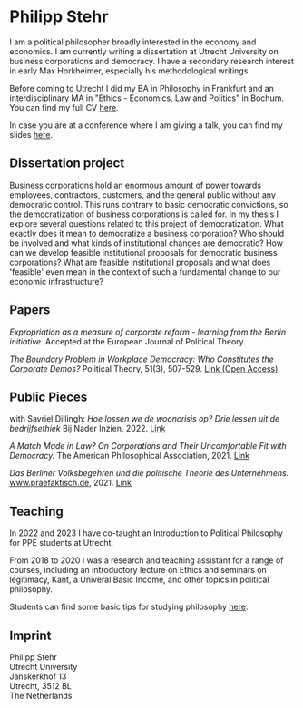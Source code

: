 # Philipp Stehr

I am a political philosopher broadly interested in the economy and economics. I am currently writing a dissertation at Utrecht University on business corporations and democracy. I have a secondary research interest in early Max Horkheimer, especially his methodological writings.

Before coming to Utrecht I did my BA in Philosophy in Frankfurt and an interdisciplinary MA in "Ethics - Economics, Law and Politics" in Bochum. You can find my full CV [here](https://philippstehr.github.io/CV.html).

In case you are at a conference where I am giving a talk, you can find my slides [here](https://philippstehr.github.io/presentations/Presentation_Braga_slides.pdf).

## Dissertation project

Business corporations hold an enormous amount of power towards employees, contractors, customers, and the general public without any democratic control. This runs contrary to basic democratic convictions, so the democratization of business corporations is called for. In my thesis I explore several questions related to this project of democratization. What exactly does it mean to democratize a business corporation? Who should be involved and what kinds of institutional changes are democratic? How can we develop feasible institutional proposals for democratic business corporations? What are feasible institutional proposals and what does 'feasible' even mean in the context of such a fundamental change to our economic infrastructure?

## Papers

*Expropriation as a measure of corporate reform - learning from the Berlin initiative.* Accepted at the European Journal of Political Theory.

*The Boundary Problem in Workplace Democracy: Who Constitutes the Corporate Demos?* Political Theory, 51(3), 507-529. [Link (Open Access)](https://journals.sagepub.com/doi/10.1177/00905917221131821)

## Public Pieces

with Savriel Dillingh: *Hoe lossen we de wooncrisis op? Drie lessen uit de bedrijfsethiek* Bij Nader Inzien, 2022. [Link](https://bijnaderinzien.com/2022/02/10/hoe-lossen-we-de-wooncrisis-op/)

*A Match Made in Law? On Corporations and Their Uncomfortable Fit with Democracy.* The American Philosophical Association, 2021. [Link](https://blog.apaonline.org/2021/10/04/a-match-made-in-law-on-corporations-and-their-uncomfortable-fit-with-democracy/)

*Das Berliner Volksbegehren und die politische Theorie des Unternehmens.* www.praefaktisch.de, 2021. [Link](https://www.praefaktisch.de/002e/das-berliner-volksbegehren-und-die-politische-theorie-des-unternehmens/)

## Teaching

In 2022 and 2023 I have co-taught an Introduction to Political Philosophy for PPE students at Utrecht.

From 2018 to 2020 I was a research and teaching assistant for a range of courses, including an introductory lecture on Ethics and seminars on legitimacy, Kant, a Univeral Basic Income, and other topics in political philosophy.

Students can find some basic tips for studying philosophy [here](https://philippstehr.github.io/StudentResources.html).

## Imprint

Philipp Stehr  
Utrecht University  
Janskerkhof 13  
Utrecht, 3512 BL  
The Netherlands  
